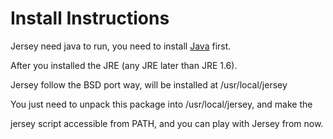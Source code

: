 Install Instructions
================================================================================

Jersey need java to run, you need to install [Java](http://www.java.com) first.

After you installed the JRE (any JRE later than JRE 1.6).

Jersey follow the BSD port way, will be installed at /usr/local/jersey

You just need to unpack this package into /usr/local/jersey, and make the

jersey script accessible from PATH, and you can play with Jersey from now.
